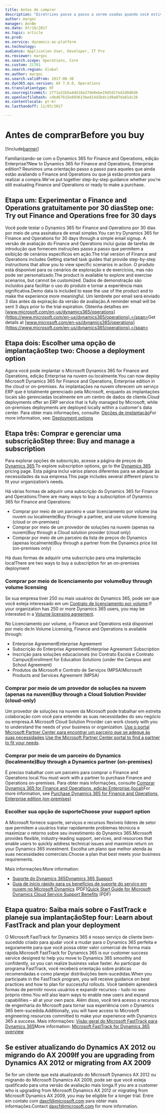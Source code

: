 ```yaml
---
title: Antes de comprar
description: "Diretrizes passo a passo a serem usadas quando você estiver considerando comprar o Dynamics 365 for Finance and Operations, edição Enterprise."
author: margoc
manager: AnnBe
ms.date: 07/10/2017
ms.topic: article
ms.prod: 
ms.service: dynamics-ax-platform
ms.technology: 
audience: Application User, Developer, IT Pro
ms.reviewer: margoc
ms.search.scope: Operations, Core
ms.custom: 21761
ms.search.region: Global
ms.author: margoc
ms.search.validFrom: 2017-06-30
ms.dyn365.ops.version: AX 7.0.0, Operations
ms.translationtype: HT
ms.sourcegitcommit: 2771a31b5a4d418a27de0ebe1945d1fed2d8d6d6
ms.openlocfilehash: c4bd67b15e893613bed14d2bdc1d9a07da81dc26
ms.contentlocale: pt-br
ms.lasthandoff: 11/03/2017

---
```


# <a name="before-you-buy"></a><span data-ttu-id="35039-103">Antes de comprar</span><span class="sxs-lookup"><span data-stu-id="35039-103">Before you buy</span></span> 

[!include[banner](../includes/banner.md)]

<span data-ttu-id="35039-104">Familiarizando-se com o Dynamics 365 for Finance and Operations, edição Enterprise?</span><span class="sxs-lookup"><span data-stu-id="35039-104">New to Dynamics 365 for Finance and Operations, Enterprise edition?</span></span> <span data-ttu-id="35039-105">Reunimos uma orientação passo a passo para aqueles que ainda estão avaliando o Finance and Operations ou que já estão prontos para realizar a compra.</span><span class="sxs-lookup"><span data-stu-id="35039-105">We've put together step-by-step guidance whether you’re still evaluating Finance and Operations or ready to make a purchase.</span></span>

## <a name="step-one--try-out-finance-and-operations-free-for-30-days"></a><span data-ttu-id="35039-106">Etapa um: Experimentar o Finance and Operations gratuitamente por 30 dias</span><span class="sxs-lookup"><span data-stu-id="35039-106">Step one:  Try out Finance and Operations free for 30 days</span></span>
<span data-ttu-id="35039-107">Você pode testar o Dynamics 365 for Finance and Operations por 30 dias por meio de uma assinatura de email simples.</span><span class="sxs-lookup"><span data-stu-id="35039-107">You can try Dynamics 365 for Finance and Operations for 30 days through a simple email signup.</span></span> <span data-ttu-id="35039-108">A versão de avaliação do Finance and Operations inclui guias de tarefas de introdução que fornecem instruções passo a passo que permitem a exibição de cenários específicos em ação.</span><span class="sxs-lookup"><span data-stu-id="35039-108">The trial version of Finance and Operations includes Getting started task guides that provide step-by-step instructions that allow you to view specific scenarios in action.</span></span> <span data-ttu-id="35039-109">O produto está disponível para os cenários de exploração e de exercícios, mas não pode ser personalizado.</span><span class="sxs-lookup"><span data-stu-id="35039-109">The product is available to explore and exercise scenarios, but cannot be customized.</span></span> <span data-ttu-id="35039-110">Dados de demonstração são incluídos para facilitar o uso do produto e tornar a experiência mais significativa.</span><span class="sxs-lookup"><span data-stu-id="35039-110">Demo data is included to ease the use of the product and to make the experience more meaningful.</span></span> <span data-ttu-id="35039-111">Um lembrete por email será enviado 3 dias antes da expiração da versão de avaliação.</span><span class="sxs-lookup"><span data-stu-id="35039-111">A reminder email will be sent 3 days prior to the trial expiration.</span></span> <span data-ttu-id="35039-112">Obtenha detalhes em [www.microsoft.com/en-us/dynamics365/operations](https://www.microsoft.com/en-us/dynamics365/operations).</span><span class="sxs-lookup"><span data-stu-id="35039-112">Get details at [www.microsoft.com/en-us/dynamics365/operations](https://www.microsoft.com/en-us/dynamics365/operations).</span></span>

## <a name="step-two-choose-a-deployment-option"></a><span data-ttu-id="35039-113">Etapa dois: Escolher uma opção de implantação</span><span class="sxs-lookup"><span data-stu-id="35039-113">Step two: Choose a deployment option</span></span>
<span data-ttu-id="35039-114">Agora você pode implantar o Microsoft Dynamics 365 for Finance and Operations, edição Enterprise na nuvem ou localmente.</span><span class="sxs-lookup"><span data-stu-id="35039-114">You can now deploy Microsoft Dynamics 365 for Finance and Operations, Enterprise edition in the cloud or on-premises.</span></span> <span data-ttu-id="35039-115">As implantações na nuvem oferecem um serviço ERP que é totalmente gerenciado pela Microsoft, enquanto as implantações locais são gerenciadas localmente em um centro de dados de cliente.</span><span class="sxs-lookup"><span data-stu-id="35039-115">Cloud deployments offer an ERP service that is fully managed by Microsoft, while on-premises deployments are deployed locally within a customer's data center.</span></span>
<span data-ttu-id="35039-116">Para obter mais informações, consulte: [Opções de implantação](../../dev-itpro/deployment/choose-deployment-type.md)</span><span class="sxs-lookup"><span data-stu-id="35039-116">For more information, see: [Deployment options](../../dev-itpro/deployment/choose-deployment-type.md)</span></span> 

## <a name="step-three-buy-and-manage-a-subscription"></a><span data-ttu-id="35039-117">Etapa três: Comprar e gerenciar uma subscrição</span><span class="sxs-lookup"><span data-stu-id="35039-117">Step three: Buy and manage a subscription</span></span>
<span data-ttu-id="35039-118">Para explorar opções de subscrição, acesse a página de preços do [Dynamics 365](https://www.microsoft.com/en-us/dynamics365/pricing).</span><span class="sxs-lookup"><span data-stu-id="35039-118">To explore subscription options, go to the [Dynamics 365](https://www.microsoft.com/en-us/dynamics365/pricing) pricing page.</span></span> <span data-ttu-id="35039-119">Esta página inclui vários planos diferentes para se adequar às necessidades da sua empresa.</span><span class="sxs-lookup"><span data-stu-id="35039-119">This page includes several different plans to fit your organization’s needs.</span></span>

<span data-ttu-id="35039-120">Há várias formas de adquirir uma subscrição do Dynamics 365 for Finance and Operations:</span><span class="sxs-lookup"><span data-stu-id="35039-120">There are many ways to buy a subscription of Dynamics 365 for Finance and Operations:</span></span>
- <span data-ttu-id="35039-121">Comprar por meio de um parceiro e usar licenciamento por volume (na nuvem ou localmente)</span><span class="sxs-lookup"><span data-stu-id="35039-121">Buy through a partner, and use volume licensing (cloud or on-premises)</span></span>
- <span data-ttu-id="35039-122">Comprar por meio de um provedor de soluções na nuvem (apenas na nuvem)</span><span class="sxs-lookup"><span data-stu-id="35039-122">Buy through a Cloud solution provider (cloud only)</span></span>
- <span data-ttu-id="35039-123">Comprar por meio de um parceiro da lista de preços do Dynamics (apenas localmente)</span><span class="sxs-lookup"><span data-stu-id="35039-123">Buy through a partner from the Dynamics price list (on-premises only)</span></span>

<span data-ttu-id="35039-124">Há duas formas de adquirir uma subscrição para uma implantação local</span><span class="sxs-lookup"><span data-stu-id="35039-124">There are two ways to buy a subscription for an on-premises deployment</span></span>

### <a name="buy-through-volume-licensing"></a><span data-ttu-id="35039-125">Comprar por meio de licenciamento por volume</span><span class="sxs-lookup"><span data-stu-id="35039-125">Buy through volume licensing</span></span>
<span data-ttu-id="35039-126">Se sua empresa tiver 250 ou mais usuários do Dynamics 365, pode ser que você esteja interessado em um [Contrato de licenciamento por volume](https://www.microsoft.com/en-us/licensing/how-to-buy/how-to-buy.aspx).</span><span class="sxs-lookup"><span data-stu-id="35039-126">If your organization has 250 or more Dynamics 365 users, you may be interested in a [Volume licensing agreement](https://www.microsoft.com/en-us/licensing/how-to-buy/how-to-buy.aspx).</span></span> 

<span data-ttu-id="35039-127">No Licenciamento por volume, o Finance and Operations está disponível por meio de:</span><span class="sxs-lookup"><span data-stu-id="35039-127">In Volume Licensing, Finance and Operations is available through:</span></span>
- <span data-ttu-id="35039-128">Enterprise Agreement</span><span class="sxs-lookup"><span data-stu-id="35039-128">Enterprise Agreement</span></span>
- <span data-ttu-id="35039-129">Subscrição do Enterprise Agreement</span><span class="sxs-lookup"><span data-stu-id="35039-129">Enterprise Agreement Subscription</span></span>
- <span data-ttu-id="35039-130">Inscrição para soluções educacionais (no Contrato Escola e Contrato Campus)</span><span class="sxs-lookup"><span data-stu-id="35039-130">Enrollment for Education Solutions (under the Campus and School Agreement)</span></span>
- <span data-ttu-id="35039-131">Produtos da Microsoft e Contrato de Serviços (MPSA)</span><span class="sxs-lookup"><span data-stu-id="35039-131">Microsoft Products and Services Agreement (MPSA)</span></span>

### <a name="buy-through-a-cloud-solution-provider-cloud-only"></a><span data-ttu-id="35039-132">Comprar por meio de um provedor de soluções na nuvem (apenas na nuvem)</span><span class="sxs-lookup"><span data-stu-id="35039-132">Buy through a Cloud Solution Provider (cloud-only)</span></span>
<span data-ttu-id="35039-133">Um provedor de soluções na nuvem da Microsoft pode trabalhar em estreita colaboração com você para entender as suas necessidades do seu negócio ou empresa.</span><span class="sxs-lookup"><span data-stu-id="35039-133">A Microsoft Cloud Solution Provider can work closely with you to understand the needs of your business or organization.</span></span> <span data-ttu-id="35039-134">[Use o portal Microsoft Partner Center para encontrar um parceiro que se adeque às suas necessidades](https://partnercenter.microsoft.com/en-us/partner/home).</span><span class="sxs-lookup"><span data-stu-id="35039-134">[Use the Microsoft Partner Center portal to find a partner to fit your needs](https://partnercenter.microsoft.com/en-us/partner/home).</span></span> 

### <a name="buy-through-a-dynamics-partner-on-premises"></a><span data-ttu-id="35039-135">Comprar por meio de um parceiro do Dynamics (localmente)</span><span class="sxs-lookup"><span data-stu-id="35039-135">Buy through a Dynamics partner (on-premises)</span></span>
<span data-ttu-id="35039-136">É preciso trabalhar com um parceiro para comprar o Finance and Operations local.</span><span class="sxs-lookup"><span data-stu-id="35039-136">You must work with a partner to purchase Finance and Operations on-premises.</span></span> <span data-ttu-id="35039-137">Para obter mais informações, consulte [Comprar Dynamics 365 for Finance and Operations, edição Enterprise (local)](purchase-on-premises.md)</span><span class="sxs-lookup"><span data-stu-id="35039-137">For more information, see [Purchase Dynamics 365 for Finance and Operations, Enterprise edition (on-premises)](purchase-on-premises.md)</span></span>

### <a name="choose-your-support-option"></a><span data-ttu-id="35039-138">Escolher sua opção de suporte</span><span class="sxs-lookup"><span data-stu-id="35039-138">Choose your support option</span></span>
<span data-ttu-id="35039-139">A Microsoft fornece suporte, serviços e recursos flexíveis líderes de setor que permitem a usuários tratar rapidamente problemas técnicos e maximizar o retorno sobre seu investimento do Dynamics 365.</span><span class="sxs-lookup"><span data-stu-id="35039-139">Microsoft provides flexible, industry-leading support, services, and resources that enable users to quickly address technical issues and maximize return on your Dynamics 365 investment.</span></span> <span data-ttu-id="35039-140">Escolha um plano que melhor atenda às suas necessidades comerciais.</span><span class="sxs-lookup"><span data-stu-id="35039-140">Choose a plan that best meets your business requirements.</span></span> 

<span data-ttu-id="35039-141">Mais informações:</span><span class="sxs-lookup"><span data-stu-id="35039-141">More information:</span></span> 
- [<span data-ttu-id="35039-142">Suporte do Dynamics 365</span><span class="sxs-lookup"><span data-stu-id="35039-142">Dynamics 365 Support</span></span>](https://www.microsoft.com/en-us/dynamics365/support)
- <span data-ttu-id="35039-143">[Guia de início rápido para os benefícios de suporte do serviço em nuvem no Microsoft Dynamics](http://go.microsoft.com/fwlink/?LinkId=530335) (PDF)</span><span class="sxs-lookup"><span data-stu-id="35039-143">[Quick Start Guide for Microsoft Dynamics Cloud Service Support Benefits](http://go.microsoft.com/fwlink/?LinkId=530335) (PDF)</span></span>

## <a name="step-four-learn-about-fasttrack-and-plan-your-deployment"></a><span data-ttu-id="35039-144">Etapa quatro: Saiba mais sobre o FastTrack e planeje sua implantação</span><span class="sxs-lookup"><span data-stu-id="35039-144">Step four: Learn about FastTrack and plan your deployment</span></span>
<span data-ttu-id="35039-145">O Microsoft FastTrack for Dynamics 365 é nosso serviço de cliente bem-sucedido criado para ajudar você a mudar para o Dynamics 365 perfeita e seguramente para que você possa obter valor comercial de forma mais rápida.</span><span class="sxs-lookup"><span data-stu-id="35039-145">Microsoft FastTrack for Dynamics 365 is our customer success service designed to help you move to Dynamics 365 smoothly and confidently, so you can realize business value faster.</span></span> <span data-ttu-id="35039-146">Ao participar do programa FastTrack, você receberá orientação sobre práticas recomendadas e como planejar distribuições bem-sucedidas.</span><span class="sxs-lookup"><span data-stu-id="35039-146">When you participate in the FastTrack program, you will receive guidance on best practices and how to plan for successful rollouts.</span></span> <span data-ttu-id="35039-147">Você também aprenderá formas de permitir novos usuários e expandir recursos - tudo no seu próprio ritmo.</span><span class="sxs-lookup"><span data-stu-id="35039-147">You will also learn ways to enable new users and expand capabilities – all at your own pace.</span></span> <span data-ttu-id="35039-148">Além disso, você terá acesso a recursos de engenharia do Microsoft para tornar sua experiência com o Dynamics 365 bem-sucedida.</span><span class="sxs-lookup"><span data-stu-id="35039-148">Additionally, you will have access to Microsoft engineering resources committed to make your experience with Dynamics 365 a success.</span></span> <span data-ttu-id="35039-149">Mais informações: [Visão geral do Microsoft FastTrack para Dynamics 365](fasttrack-dynamics-365-overview.md)</span><span class="sxs-lookup"><span data-stu-id="35039-149">More information: [Microsoft FastTrack for Dynamics 365 overview](fasttrack-dynamics-365-overview.md)</span></span> 

## <a name="if-you-are-upgrading-from-dynamics-ax-2012-or-migrating-from-ax-2009"></a><span data-ttu-id="35039-150">Se estiver atualizando do Dynamics AX 2012 ou migrando do AX 2009</span><span class="sxs-lookup"><span data-stu-id="35039-150">If you are upgrading from Dynamics AX 2012 or migrating from AX 2009</span></span>
<span data-ttu-id="35039-151">Se for um cliente que está atualizando do Microsoft Dynamics AX 2012 ou migrando do Microsoft Dynamics AX 2009, pode ser que você esteja qualificado para uma versão de avaliação mais longa.</span><span class="sxs-lookup"><span data-stu-id="35039-151">If you are a customer who is upgrading from Microsoft Dynamics AX 2012 or migrating from Microsoft Dynamics AX 2009, you may be eligible for a longer trial.</span></span> <span data-ttu-id="35039-152">Entre em contato com <daxcf@microsoft.com> para obter mais informações.</span><span class="sxs-lookup"><span data-stu-id="35039-152">Contact <daxcf@microsoft.com> for more information.</span></span> 


